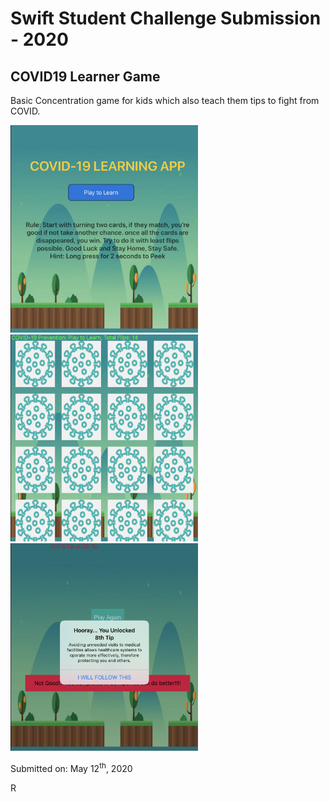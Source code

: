 # Swift Student Challenge Submission - 2020

## COVID19 Learner Game

Basic Concentration game for kids which also teach them tips to fight from COVID.

<img src="Running/1.png" width="300"> <img src="Running/2.png" width="300"> <img src="Running/3.png" width="300">

Submitted on: May 12<sup>th</sup>, 2020

R
